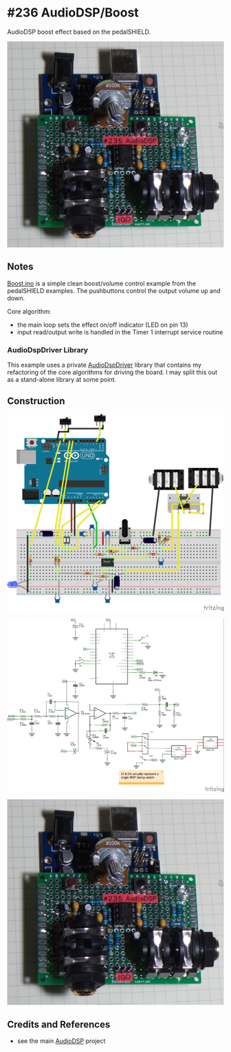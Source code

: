 # #236 AudioDSP/Boost

AudioDSP boost effect based on the pedalSHIELD.

![waveform](./assets/Boost_build.jpg?raw=true)

## Notes

[Boost.ino](./Boost.ino) is a simple clean boost/volume control example from the pedalSHIELD examples.
The pushbuttons control the output volume up and down.

Core algorithm:

* the main loop sets the effect on/off indicator (LED on pin 13)
* input read/output write is handled in the Timer 1 interrupt service routine


### AudioDspDriver Library

This example uses a private [AudioDspDriver](../../../libraries/AudioDspDriver) library
that contains my refactoring of the core algorithms for driving the board.
I may split this out as a stand-alone library at some point.


## Construction

![Breadboard](../assets/AudioDSP_bb.jpg?raw=true)

![The Schematic](../assets/AudioDSP_schematic.jpg?raw=true)

![Build](../assets/AudioDSP_build.jpg?raw=true)

## Credits and References
* see the main [AudioDSP](../) project
